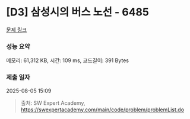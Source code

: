 # [D3] 삼성시의 버스 노선 - 6485 

[문제 링크](https://swexpertacademy.com/main/code/problem/problemDetail.do?contestProbId=AWczm7QaACgDFAWn) 

### 성능 요약

메모리: 61,312 KB, 시간: 109 ms, 코드길이: 391 Bytes

### 제출 일자

2025-08-05 15:09



> 출처: SW Expert Academy, https://swexpertacademy.com/main/code/problem/problemList.do